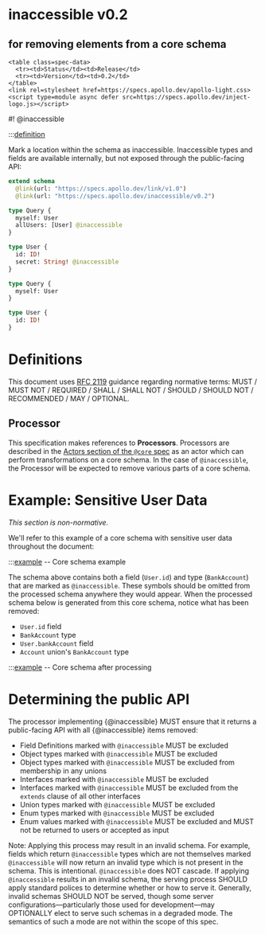 # inaccessible v0.2

<h2>for removing elements from a core schema</h2>

```raw html
<table class=spec-data>
  <tr><td>Status</td><td>Release</td>
  <tr><td>Version</td><td>0.2</td>
</table>
<link rel=stylesheet href=https://specs.apollo.dev/apollo-light.css>
<script type=module async defer src=https://specs.apollo.dev/inject-logo.js></script>
```

#! @inaccessible

:::[definition](./inaccessible-v0.2.graphql#@inaccessible)

Mark a location within the schema as inaccessible. Inaccessible types and fields are available internally, but not exposed through the public-facing API:

```graphql example -- input schema
extend schema
  @link(url: "https://specs.apollo.dev/link/v1.0")
  @link(url: "https://specs.apollo.dev/inaccessible/v0.2")

type Query {  
  myself: User
  allUsers: [User] @inaccessible
}

type User {
  id: ID!
  secret: String! @inaccessible
}
```

```graphql example -- API schema for input
type Query {
  myself: User
}

type User {
  id: ID!
}
```

# Definitions

This document uses [RFC 2119](https://www.ietf.org/rfc/rfc2119.txt) guidance regarding normative terms: MUST / MUST NOT / REQUIRED / SHALL / SHALL NOT / SHOULD / SHOULD NOT / RECOMMENDED / MAY / OPTIONAL.

## Processor

This specification makes references to **Processors**. Processors are described in the [Actors section of the `@core` spec](https://specs.apollo.dev/core/v0.2/#sec-Actors) as an actor which can perform transformations on a core schema. In the case of `@inaccessible`, the Processor will be expected to remove various parts of a core schema.

# Example: Sensitive User Data

*This section is non-normative.*

We'll refer to this example of a core schema with sensitive user data throughout the document:

:::[example](./schema.graphql) -- Core schema example

The schema above contains both a field (`User.id`) and type (`BankAccount`) that are marked as `@inaccessible`. These symbols should be omitted from the processed schema anywhere they would appear. When the processed schema below is generated from this core schema, notice what has been removed:
* `User.id` field
* `BankAccount` type
* `User.bankAccount` field
* `Account` union's `BankAccount` type

:::[example](./processedSchema.graphql) -- Core schema after processing

# Determining the public API

The processor implementing {@inaccessible} MUST ensure that it returns a public-facing API with all {@inaccessible} items removed:

- Field Definitions marked with `@inaccessible` MUST be excluded
- Object types marked with `@inaccessible` MUST be excluded
- Object types marked with `@inaccessible` MUST be excluded from membership in any unions
- Interfaces marked with `@inaccessible` MUST be excluded
- Interfaces marked with `@inaccessible` MUST be excluded from the `extends` clause of all other interfaces
- Union types marked with `@inaccessible` MUST be excluded
- Enum types marked with `@inaccessible` MUST be excluded
- Enum values marked with `@inaccessible` MUST be excluded and MUST not be returned to users or accepted as input

Note: Applying this process may result in an invalid schema. For example, fields which return `@inaccessible` types which are not themselves marked `@inaccessible` will now return an invalid type which is not present in the schema. This is intentional. `@inaccessible` does NOT cascade. If applying `@inaccessible` results in an invalid schema, the serving process SHOULD apply standard polices to determine whether or how to serve it. Generally, invalid schemas SHOULD NOT be served, though some server configurations—particularly those used for development—may OPTIONALLY elect to serve such schemas in a degraded mode. The semantics of such a mode are not within the scope of this spec.